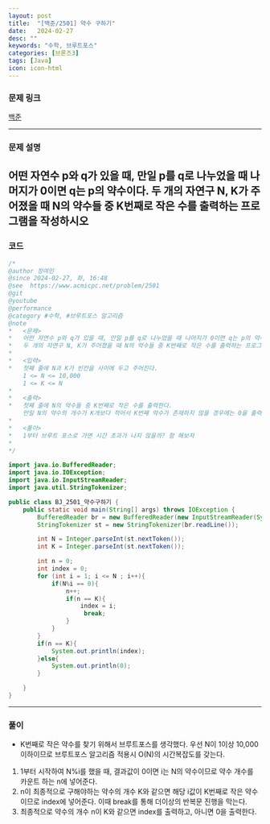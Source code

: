 ```yaml
---
layout: post
title:  "[백준/2501] 약수 구하기"
date:   2024-02-27
desc: ""
keywords: "수학, 브루트포스"
categories: [브론즈3]
tags: [Java]
icon: icon-html
---
```


### 문제 링크
[백준](https://www.acmicpc.net/problem/2501)

---

### 문제 설명
어떤 자연수 p와 q가 있을 때, 만일 p를 q로 나누었을 때 나머지가 0이면 q는 p의 약수이다.
두 개의 자연구 N, K가 주어졌을 때 N의 약수들 중 K번째로 작은 수를 출력하는 프로그램을 작성하시오
---

### 코드
```JAVA
/*
@author 정여민
@since 2024-02-27, 화, 16:48
@see  https://www.acmicpc.net/problem/2501
@git
@youtube
@performance
@category #수학, #브루트포스 알고리즘
@note 
*   <문제>
*   어떤 자연수 p와 q가 있을 때, 만일 p를 q로 나누었을 때 나머지가 0이면 q는 p의 약수이다.
*   두 개의 자연구 N, K가 주어졌을 때 N의 약수들 중 K번째로 작은 수를 출력하는 프로그램을 작성하시오
*
*   <입력>
*   첫째 줄에 N과 K가 빈칸을 사이에 두고 주어진다.
    1 <= N <= 10,000
    1 <= K <= N
*
*   <출력>
*   첫째 줄에 N의 약수들 중 K번째로 작은 수를 출력한다.
    만일 N의 약수의 개수가 K개보다 적어서 K번째 약수가 존재하지 않을 경우에는 0을 출력하시오.
*
*   <풀이>
*   1부터 브루트 포스로 가면 시간 초과가 나지 않을까? 함 해보자
*
*/

import java.io.BufferedReader;
import java.io.IOException;
import java.io.InputStreamReader;
import java.util.StringTokenizer;

public class BJ_2501_약수구하기 {
    public static void main(String[] args) throws IOException {
        BufferedReader br = new BufferedReader(new InputStreamReader(System.in));
        StringTokenizer st = new StringTokenizer(br.readLine());

        int N = Integer.parseInt(st.nextToken());
        int K = Integer.parseInt(st.nextToken());

        int n = 0;
        int index = 0;
        for (int i = 1; i <= N ; i++){
            if(N%i == 0){
                n++;
                if(n == K){
                    index = i;
                     break;
                }
            }
        }
        if(n == K){
            System.out.println(index);
        }else{
            System.out.println(0);
        }

    }
}

```

---
### 풀이
* K번째로 작은 약수를 찾기 위해서 브루트포스를 생각했다.
우선 N이 1이상 10,000 이하이므로 브루트포스 알고리즘 적용시 O(N)의 시간복잡도를 갖는다.
1. 1부터 시작하여 N%i를 했을 때, 결과값이 0이면 i는 N의 약수이므로 약수 개수를 카운트 하는 n에 넣어준다.
2. n이 최종적으로 구해야하는 약수의 개수 K와 같으면 해당 i값이 K번째로 작은 약수이므로 index에 넣어준다. 이때 break를 통해 더이상의 반복문 진행을 막는다.
3. 최종적으로 약수의 개수 n이 K와 같으면 index를 출력하고, 아니면 0을 출력한다.





